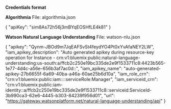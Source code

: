 **Credentials format**

**Algorithmia**
File: algorithmia.json

{
"apiKey": "sim8As72h56j3mBYqEOSHfLE4k81"
}

**Watson Natural Language Understanding**
File: watson-nlu.json

{
"apikey": "Qynm-JBOd9m7JqEAFSvSt4feydYO4Pt0xYvAfaNEY2LW",
"iam_apikey_description": "Auto generated apikey during resource-key operation for Instance - crn:v1:bluemix:public:natural-language-understanding:us-south:a/ffcb2c250e19bc335de2e9f1533711c8:4423b565-1e77-4d4c-a56e-656b3af7ac0d::",
"iam_apikey_name": "auto-generated-apikey-27b6655f-6a69-40ba-a46a-60ae25b6d10a",
"iam_role_crn": "crn:v1:bluemix:public:iam::::serviceRole:Manager",
"iam_serviceid_crn": "crn:v1:bluemix:public:iam-identity::a/ffcb2c250e19bc335de2e9f1533711c8::serviceid:ServiceId-3b990ca3-62e6-4445-b303-84239f956d01",
"url": "https://gateway.watsonplatform.net/natural-language-understanding/api"
}
